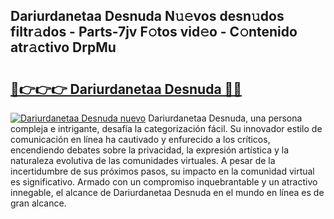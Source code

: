 ## Dariurdanetaa Desnuda N𝚞𝚎vos desn𝚞dos filtr𝚊dos - Parts-7jv F𝚘tos vid𝚎o - C𝚘ntenido atr𝚊ctivo DrpMu

# <h2><a href="http://mbd3zj2.tromn.icu/?c=Dariurdanetaa+Desnuda">🔗👉👉👉 Dariurdanetaa Desnuda 🔗🔗</a></h2>

[![Dariurdanetaa Desnuda nuevo](https://i.imgur.com/pEAQMta.gif)](http://mbd3zj2.tromn.icu/?c=Dariurdanetaa+Desnuda)
Dariurdanetaa Desnuda, una persona compleja e intrigante, desafía la categorización fácil. Su innovador estilo de comunicación en línea ha cautivado y enfurecido a los críticos, encendiendo debates sobre la privacidad, la expresión artística y la naturaleza evolutiva de las comunidades virtuales. A pesar de la incertidumbre de sus próximos pasos, su impacto en la comunidad virtual es significativo. Armado con un compromiso inquebrantable y un atractivo innegable, el alcance de Dariurdanetaa Desnuda en el mundo en línea es de gran alcance.

